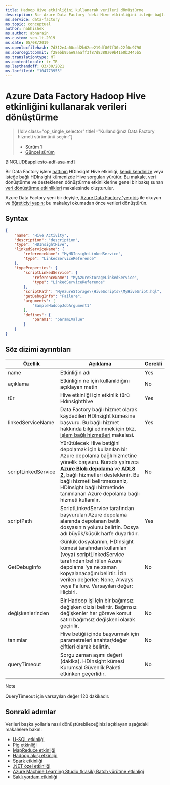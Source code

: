 ```yaml
---
title: Hadoop Hive etkinliğini kullanarak verileri dönüştürme
description: Bir Azure Data Factory 'deki Hive etkinliğini isteğe bağlı/kendi HDInsight kümeniz üzerinde kullanarak Hive sorguları çalıştırmak için nasıl kullanabileceğinizi öğrenin.
ms.service: data-factory
ms.topic: conceptual
author: nabhishek
ms.author: abnarain
ms.custom: seo-lt-2019
ms.date: 05/08/2019
ms.openlocfilehash: 7d312e4a00cdd2b62ee219df807f30c22f0c9790
ms.sourcegitcommit: f28ebb95ae9aaaff3f87d8388a09b41e0b3445b5
ms.translationtype: MT
ms.contentlocale: tr-TR
ms.lasthandoff: 03/30/2021
ms.locfileid: "104773955"
---
```

# <a name="transform-data-using-hadoop-hive-activity-in-azure-data-factory"></a>Azure Data Factory Hadoop Hive etkinliğini kullanarak verileri dönüştürme

> [!div class="op_single_selector" title1="Kullandığınız Data Factory hizmeti sürümünü seçin:"]
> * [Sürüm 1](v1/data-factory-hive-activity.md)
> * [Güncel sürüm](transform-data-using-hadoop-hive.md)

[!INCLUDE[appliesto-adf-asa-md](includes/appliesto-adf-asa-md.md)]

Bir Data Factory işlem [hattının](concepts-pipelines-activities.md) HDInsight Hive etkinliği, [kendi kendinize](compute-linked-services.md#azure-hdinsight-linked-service) veya [isteğe](compute-linked-services.md#azure-hdinsight-on-demand-linked-service)  bağlı HDInsight kümenizde Hive sorguları yürütür. Bu makale, veri dönüştürme ve desteklenen dönüştürme etkinliklerine genel bir bakış sunan [veri dönüştürme etkinlikleri](transform-data.md) makalesinde oluşturulur.

Azure Data Factory yeni bir deyişle, [Azure Data Factory 'ye giriş](introduction.md) ile okuyun ve [öğreticiyi yapın:](tutorial-transform-data-spark-powershell.md) bu makaleyi okumadan önce verileri dönüştürün. 

## <a name="syntax"></a>Syntax

```json
{
    "name": "Hive Activity",
    "description": "description",
    "type": "HDInsightHive",
    "linkedServiceName": {
        "referenceName": "MyHDInsightLinkedService",
        "type": "LinkedServiceReference"
    },
    "typeProperties": {
        "scriptLinkedService": {
            "referenceName": "MyAzureStorageLinkedService",
            "type": "LinkedServiceReference"
        },
        "scriptPath": "MyAzureStorage\\HiveScripts\\MyHiveSript.hql",
        "getDebugInfo": "Failure",
        "arguments": [
            "SampleHadoopJobArgument1"
        ],
        "defines": {
            "param1": "param1Value"
        }
    }
}
```
## <a name="syntax-details"></a>Söz dizimi ayrıntıları
| Özellik            | Açıklama                                                  | Gerekli |
| ------------------- | ------------------------------------------------------------ | -------- |
| name                | Etkinliğin adı                                         | Yes      |
| açıklama         | Etkinliğin ne için kullanıldığını açıklayan metin                | No       |
| tür                | Hive etkinliği için etkinlik türü Hdınsighthive        | Yes      |
| linkedServiceName   | Data Factory bağlı hizmet olarak kaydedilen HDInsight kümesine başvuru. Bu bağlı hizmet hakkında bilgi edinmek için bkz. [işlem bağlı hizmetleri](compute-linked-services.md) makalesi. | Yes      |
| scriptLinkedService | Yürütülecek Hive betiğini depolamak için kullanılan bir Azure depolama bağlı hizmetine yönelik başvuru. Burada yalnızca **[Azure Blob depolama](./connector-azure-blob-storage.md)** ve **[ADLS 2.](./connector-azure-data-lake-storage.md)** bağlı hizmetleri desteklenir. Bu bağlı hizmeti belirtmezseniz, HDInsight bağlı hizmetinde tanımlanan Azure depolama bağlı hizmeti kullanılır.  | No       |
| scriptPath          | ScriptLinkedService tarafından başvurulan Azure depolama alanında depolanan betik dosyasının yolunu belirtin. Dosya adı büyük/küçük harfe duyarlıdır. | Yes      |
| GetDebugInfo        | Günlük dosyalarının, HDInsight kümesi tarafından kullanılan (veya) scriptLinkedService tarafından belirtilen Azure depolama 'ya ne zaman kopyalanacağını belirtir. İzin verilen değerler: None, Always veya Failure. Varsayılan değer: Hiçbiri. | No       |
| değişkenlerinden           | Bir Hadoop işi için bir bağımsız değişken dizisi belirtir. Bağımsız değişkenler her göreve komut satırı bağımsız değişkeni olarak geçirilir. | No       |
| tanımlar             | Hive betiği içinde başvurmak için parametreleri anahtar/değer çiftleri olarak belirtin. | No       |
| queryTimeout        | Sorgu zaman aşımı değeri (dakika). HDInsight kümesi Kurumsal Güvenlik Paketi etkinken geçerlidir. | No       |

>[!NOTE]
>QueryTimeout için varsayılan değer 120 dakikadır. 

## <a name="next-steps"></a>Sonraki adımlar
Verileri başka yollarla nasıl dönüştürebileceğinizi açıklayan aşağıdaki makalelere bakın: 

* [U-SQL etkinliği](transform-data-using-data-lake-analytics.md)
* [Pig etkinliği](transform-data-using-hadoop-pig.md)
* [MapReduce etkinliği](transform-data-using-hadoop-map-reduce.md)
* [Hadoop akışı etkinliği](transform-data-using-hadoop-streaming.md)
* [Spark etkinliği](transform-data-using-spark.md)
* [.NET özel etkinliği](transform-data-using-dotnet-custom-activity.md)
* [Azure Machine Learning Studio (klasik) Batch yürütme etkinliği](transform-data-using-machine-learning.md)
* [Saklı yordam etkinliği](transform-data-using-stored-procedure.md)

